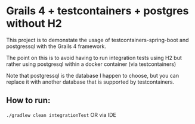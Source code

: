 # Grails 4 + testcontainers + postgres without H2
This project is to demonstate the usage of testcontainers-spring-boot and postgressql with the Grails 4 framework.

The point on this is to avoid having to run integration tests using H2 but rather using postgresql within a docker container (via testcontainers)

Note that postgressql is the database I happen to choose, but you can replace it with another database that is supported by testcontainers.  

## How to run:
`./gradlew clean integrationTest`
OR
via IDE





